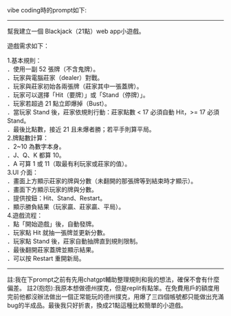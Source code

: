 vibe coding時的prompt如下:  

------------------------------------------------------------------  

幫我建立一個 Blackjack（21點）web app小遊戲。  

遊戲需求如下：  

1.基本規則：  
  ．使用一副 52 張牌（不含鬼牌）。  
  ．玩家與電腦莊家（dealer）對戰。  
  ．玩家與莊家初始各兩張牌（莊家其中一張蓋牌）。  
  ．玩家可以選擇「Hit（要牌）」或「Stand（停牌）」。  
  ．玩家若超過 21 點立即爆掉（Bust）。  
  ．當玩家 Stand 後，莊家依規則行動：莊家點數 < 17 必須自動 Hit，>= 17 必須 Stand。  
  ．最後比點數，接近 21 且未爆者勝；若平手則算平局。  
2.牌點數計算：  
  ．2~10 為數字本身。  
  ．J、Q、K 都算 10。  
  ．A 可算 1 或 11（取最有利玩家或莊家的值）。  
3.UI 介面：  
  ．畫面上方顯示莊家的牌與分數（未翻開的那張牌等到結束時才顯示）。  
  ．畫面下方顯示玩家的牌與分數。  
  ．提供按鈕：Hit、Stand、Restart。  
  ．顯示勝負結果（玩家贏、莊家贏、平局）。  
4.遊戲流程：  
  ．點「開始遊戲」後，自動發牌。  
  ．玩家點 Hit 就抽一張牌並更新分數。  
  ．玩家點 Stand 後，莊家自動抽牌直到規則限制。  
  ．最後翻開莊家蓋牌並顯示結果。  
  ．可以按 Restart 重開新局。  

--------------------------------------------------------------------  

註:我在下prompt之前有先用chatgpt輔助整理規則和我的想法，確保不會有什麼偏差。
註2(抱怨):我原本想做德州撲克，但是replit有點笨。在免費用戶的額度用完前他都沒辦法做出一個正常能玩的德州撲克，用爆了三四個帳號都只能做出充滿bug的半成品。最後我只好折衷，換成21點這種比較簡單的小遊戲。  
